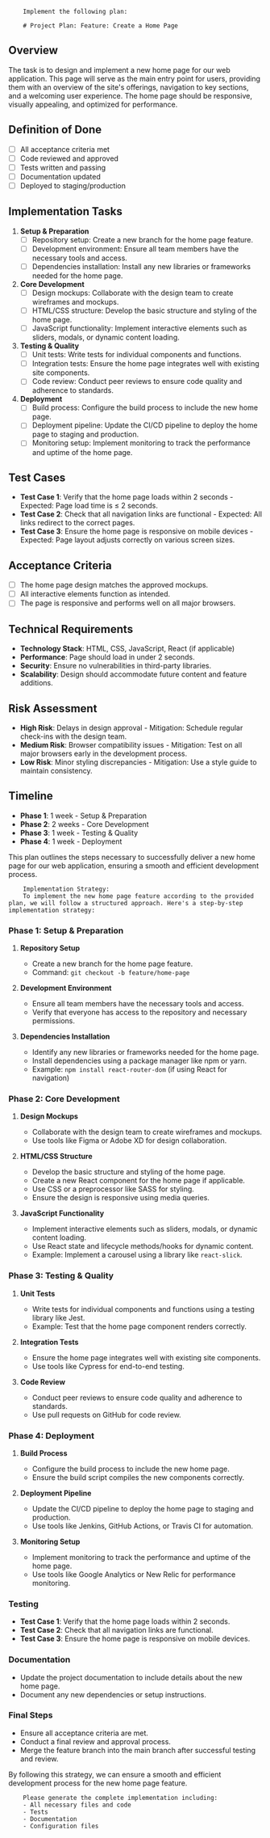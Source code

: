 
        Implement the following plan:
        
        # Project Plan: Feature: Create a Home Page

## Overview
The task is to design and implement a new home page for our web application. This page will serve as the main entry point for users, providing them with an overview of the site's offerings, navigation to key sections, and a welcoming user experience. The home page should be responsive, visually appealing, and optimized for performance.

## Definition of Done
- [ ] All acceptance criteria met
- [ ] Code reviewed and approved
- [ ] Tests written and passing
- [ ] Documentation updated
- [ ] Deployed to staging/production

## Implementation Tasks

1. **Setup & Preparation**
   - [ ] Repository setup: Create a new branch for the home page feature.
   - [ ] Development environment: Ensure all team members have the necessary tools and access.
   - [ ] Dependencies installation: Install any new libraries or frameworks needed for the home page.

2. **Core Development**
   - [ ] Design mockups: Collaborate with the design team to create wireframes and mockups.
   - [ ] HTML/CSS structure: Develop the basic structure and styling of the home page.
   - [ ] JavaScript functionality: Implement interactive elements such as sliders, modals, or dynamic content loading.

3. **Testing & Quality**
   - [ ] Unit tests: Write tests for individual components and functions.
   - [ ] Integration tests: Ensure the home page integrates well with existing site components.
   - [ ] Code review: Conduct peer reviews to ensure code quality and adherence to standards.

4. **Deployment**
   - [ ] Build process: Configure the build process to include the new home page.
   - [ ] Deployment pipeline: Update the CI/CD pipeline to deploy the home page to staging and production.
   - [ ] Monitoring setup: Implement monitoring to track the performance and uptime of the home page.

## Test Cases
- **Test Case 1**: Verify that the home page loads within 2 seconds - Expected: Page load time is ≤ 2 seconds.
- **Test Case 2**: Check that all navigation links are functional - Expected: All links redirect to the correct pages.
- **Test Case 3**: Ensure the home page is responsive on mobile devices - Expected: Page layout adjusts correctly on various screen sizes.

## Acceptance Criteria
- [ ] The home page design matches the approved mockups.
- [ ] All interactive elements function as intended.
- [ ] The page is responsive and performs well on all major browsers.

## Technical Requirements
- **Technology Stack**: HTML, CSS, JavaScript, React (if applicable)
- **Performance**: Page should load in under 2 seconds.
- **Security**: Ensure no vulnerabilities in third-party libraries.
- **Scalability**: Design should accommodate future content and feature additions.

## Risk Assessment
- **High Risk**: Delays in design approval - Mitigation: Schedule regular check-ins with the design team.
- **Medium Risk**: Browser compatibility issues - Mitigation: Test on all major browsers early in the development process.
- **Low Risk**: Minor styling discrepancies - Mitigation: Use a style guide to maintain consistency.

## Timeline
- **Phase 1**: 1 week - Setup & Preparation
- **Phase 2**: 2 weeks - Core Development
- **Phase 3**: 1 week - Testing & Quality
- **Phase 4**: 1 week - Deployment

This plan outlines the steps necessary to successfully deliver a new home page for our web application, ensuring a smooth and efficient development process.
        
        Implementation Strategy:
        To implement the new home page feature according to the provided plan, we will follow a structured approach. Here's a step-by-step implementation strategy:

### Phase 1: Setup & Preparation

1. **Repository Setup**
   - Create a new branch for the home page feature.
   - Command: `git checkout -b feature/home-page`

2. **Development Environment**
   - Ensure all team members have the necessary tools and access.
   - Verify that everyone has access to the repository and necessary permissions.

3. **Dependencies Installation**
   - Identify any new libraries or frameworks needed for the home page.
   - Install dependencies using a package manager like npm or yarn.
   - Example: `npm install react-router-dom` (if using React for navigation)

### Phase 2: Core Development

1. **Design Mockups**
   - Collaborate with the design team to create wireframes and mockups.
   - Use tools like Figma or Adobe XD for design collaboration.

2. **HTML/CSS Structure**
   - Develop the basic structure and styling of the home page.
   - Create a new React component for the home page if applicable.
   - Use CSS or a preprocessor like SASS for styling.
   - Ensure the design is responsive using media queries.

3. **JavaScript Functionality**
   - Implement interactive elements such as sliders, modals, or dynamic content loading.
   - Use React state and lifecycle methods/hooks for dynamic content.
   - Example: Implement a carousel using a library like `react-slick`.

### Phase 3: Testing & Quality

1. **Unit Tests**
   - Write tests for individual components and functions using a testing library like Jest.
   - Example: Test that the home page component renders correctly.

2. **Integration Tests**
   - Ensure the home page integrates well with existing site components.
   - Use tools like Cypress for end-to-end testing.

3. **Code Review**
   - Conduct peer reviews to ensure code quality and adherence to standards.
   - Use pull requests on GitHub for code review.

### Phase 4: Deployment

1. **Build Process**
   - Configure the build process to include the new home page.
   - Ensure the build script compiles the new components correctly.

2. **Deployment Pipeline**
   - Update the CI/CD pipeline to deploy the home page to staging and production.
   - Use tools like Jenkins, GitHub Actions, or Travis CI for automation.

3. **Monitoring Setup**
   - Implement monitoring to track the performance and uptime of the home page.
   - Use tools like Google Analytics or New Relic for performance monitoring.

### Testing

- **Test Case 1**: Verify that the home page loads within 2 seconds.
- **Test Case 2**: Check that all navigation links are functional.
- **Test Case 3**: Ensure the home page is responsive on mobile devices.

### Documentation

- Update the project documentation to include details about the new home page.
- Document any new dependencies or setup instructions.

### Final Steps

- Ensure all acceptance criteria are met.
- Conduct a final review and approval process.
- Merge the feature branch into the main branch after successful testing and review.

By following this strategy, we can ensure a smooth and efficient development process for the new home page feature.
        
        Please generate the complete implementation including:
        - All necessary files and code
        - Tests
        - Documentation
        - Configuration files
        